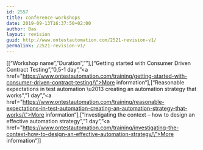 ```yaml
---
id: 2557
title: conference-workshops
date: 2019-09-13T16:37:50+02:00
author: Bas
layout: revision
guid: http://www.ontestautomation.com/2521-revision-v1/
permalink: /2521-revision-v1/
---
```

[[&#8220;Workshop name&#8221;,&#8221;Duration&#8221;,&#8221;&#8221;],[&#8220;Getting started with Consumer Driven Contract Testing&#8221;,&#8221;0,5-1 day&#8221;,&#8221;<a href=\"https://www.ontestautomation.com/training/getting-started-with-consumer-driven-contract-testing/\">More information</a>&#8220;],[&#8220;Reasonable expectations in test automation \u2013 creating an automation strategy that works&#8221;,&#8221;1 day&#8221;,&#8221;<a href=\"https://www.ontestautomation.com/training/reasonable-expectations-in-test-automation-creating-an-automation-strategy-that-works/\">More information</a>&#8220;],[&#8220;Investigating the context &#8211; how to design an effective automation strategy&#8221;,&#8221;1 day&#8221;,&#8221;<a href=\"https://www.ontestautomation.com/training/investigating-the-context-how-to-design-an-effective-automation-strategy/\">More information</a>&#8220;]]